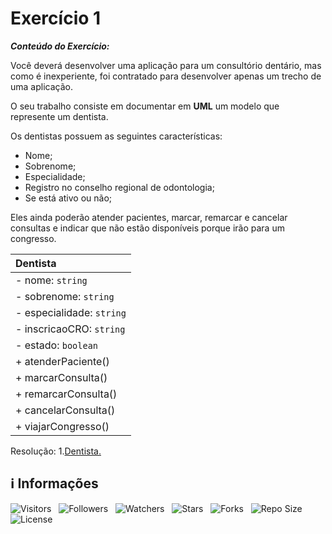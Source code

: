 <!-- Título -->
# Exercício 1

***Conteúdo do Exercício:***

Você deverá desenvolver uma aplicação para um consultório dentário, mas como é inexperiente, foi contratado para desenvolver apenas um trecho de uma aplicação.

O seu trabalho consiste em documentar em **UML** um modelo que represente um dentista.

Os dentistas possuem as seguintes características:

* Nome;
* Sobrenome;
* Especialidade;
* Registro no conselho regional de odontologia;
* Se está ativo ou não;

Eles ainda poderão atender pacientes, marcar, remarcar e cancelar consultas e indicar que não estão disponíveis porque irão para um congresso.

| Dentista|
| :------ |
| - nome: `string` |
| - sobrenome: `string` |
| - especialidade: `string` |
| - inscricaoCRO: `string` |
| - estado: `boolean` |
| + atenderPaciente() |
| + marcarConsulta() |
| + remarcarConsulta() |
| + cancelarConsulta() |
| + viajarCongresso() |

Resolução:
1.[Dentista.](Dentista.java)

<!-- Informações -->
## &#8505; Informações

![Visitors](https://api.visitorbadge.io/api/visitors?path=Devsgeeknerd%2Fcla-exe-1-hor-pra-1-log-ori-obj-com-bas&label=Visitantes&labelColor=%23700070&labelStyle=none&countColor=%23000fff&style=plastic&color=%23ffffff "Total de Visitantes")
&nbsp;
![Followers](https://img.shields.io/github/followers/Devsgeeknerd?style=p&label=Seguidores&labelColor=800080&color=000fff "Total de Seguidores")
&nbsp;
![Watchers](https://img.shields.io/github/watchers/Devsgeeknerd/cla-exe-1-hor-pra-1-log-ori-obj-com-bas?style=p&label=Observadores&labelColor=800080&color=000fff "Total de Observadores")
&nbsp;
![Stars](https://img.shields.io/github/stars/Devsgeeknerd/cla-exe-1-hor-pra-1-log-ori-obj-com-bas?style=p&label=Estrelas&labelColor=800080&color=000fff "Total de Estrelas")
&nbsp;
![Forks](https://img.shields.io/github/forks/Devsgeeknerd/cla-exe-1-hor-pra-1-log-ori-obj-com-bas?style=p&label=Bifurcações&labelColor=800080&color=000fff "Total de Bifurcações")
&nbsp;
![Repo Size](https://img.shields.io/github/repo-size/Devsgeeknerd/cla-exe-1-hor-pra-1-log-ori-obj-com-bas?style=p&label=Tamanho&labelColor=800080&color=000fff "Tamanho do Repositório")
&nbsp;
![License](https://img.shields.io/github/license/Devsgeeknerd/cla-exe-1-hor-pra-1-log-ori-obj-com-bas?style=p&label=Licença&labelColor=800080&color=000fff "Licença do Repositório")
